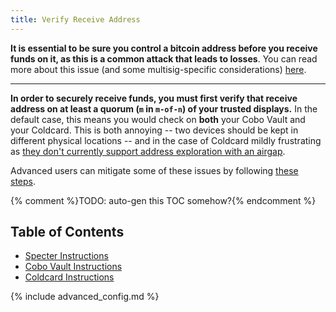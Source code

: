 ```yaml
---
title: Verify Receive Address
---
```


**It is essential to be sure you control a bitcoin address before you receive funds on it, as this is a common attack that leads to losses**.
You can read more about this issue (and some multisig-specific considerations) [here](/known-issues/verify-receive-address).

---

**In order to securely receive funds, you must first verify that receive address on at least a quorum (`m` in `m-of-n`) of your trusted displays.**
In the default case, this means you would check on **both** your Cobo Vault and your Coldcard.
This is both annoying -- two devices should be kept in different physical locations -- and in the case of Coldcard mildly frustrating as [they don't currently support address exploration with an airgap](/known-issues/coldcard#verifying-a-receiving-address-breaks-airgap).

Advanced users can mitigate some of these issues by following [these steps](/verify-receive-address/advanced).

{% comment %}TODO: auto-gen this TOC somehow?{% endcomment %}
## Table of Contents
* [Specter Instructions](/verify-receive-address/specter)
* [Cobo Vault Instructions](/verify-receive-address/cobo)
* [Coldcard Instructions](/backup-wallet/public-keys)

{% include advanced_config.md %}
